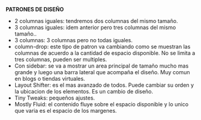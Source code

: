 **PATRONES DE DISEÑO**

* 2 columnas iguales: tendremos dos columnas del mismo tamaño. 
* 3 columnas iguales: idem anterior pero tres columnas del mismo tamaño..
* 3 columnas: 3 columnas pero no todas iguales.
* column-drop: este tipo de patron va cambiando como se muestran las columnas de acuerdo a la cantidad de espacio disponible. No se limita a tres columnas, pueden ser multiples.
* Con sidebar: se va a mostrar un area principal de tamaño mucho mas grande y luego una barra lateral que acompaña el diseño. Muy comun en blogs o tiendas virtuales.
* Layout Shifter: es el mas avanzado de todos. Puede cambiar su orden y la ubicacion de los elementos. Es un cambio de diseño.
* Tiny Tweaks: pequeños ajustes.
* Mostly Fluid: el contenido fluye sobre el espacio disponible y lo unico que varia es el espacio de los margenes.





